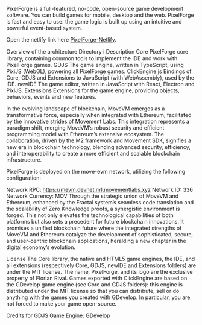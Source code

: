PixelForge is a full-featured, no-code, open-source game development software. You can build games for mobile, desktop and the web. PixelForge is fast and easy to use: the game logic is built up using an intuitive and powerful event-based system.

Open the netlify link here
[PixelForge-Netlify](https://inspiring-malabi-96a7eb.netlify.app/).

Overview of the architecture
Directory	ℹ️ Description
Core	PixelForge core library, containing common tools to implement the IDE and work with PixelForge games.
GDJS	The game engine, written in TypeScript, using PixiJS (WebGL), powering all PixelForge games.
ClickEngine.js	Bindings of Core, GDJS and Extensions to JavaScript (with WebAssembly), used by the IDE.
newIDE	The game editor, written in JavaScript with React, Electron and PixiJS.
Extensions	Extensions for the game engine, providing objects, behaviors, events and new features.

In the evolving landscape of blockchain, MoveVM emerges as a transformative force, especially when integrated with Ethereum, facilitated by the innovative strides of Movement Labs. This integration represents a paradigm shift, merging MoveVM’s robust security and efficient programming model with Ethereum’s extensive ecosystem. The collaboration, driven by the M2 framework and Movement SDK, signifies a new era in blockchain technology, blending advanced security, efficiency, and interoperability to create a more efficient and scalable blockchain infrastructure.

PixelForge is deployed on the move-evm network, utilizing the following configuration:

Network RPC: https://mevm.devnet.m1.movementlabs.xyz
Network ID: 336
Network Currency: MOV
Through the strategic union of MoveVM and Ethereum, enhanced by the Fractal system’s seamless code translation and the scalability of Zero Knowledge proofs, a synergistic environment is forged. This not only elevates the technological capabilities of both platforms but also sets a precedent for future blockchain innovations. It promises a unified blockchain future where the integrated strengths of MoveVM and Ethereum catalyze the development of sophisticated, secure, and user-centric blockchain applications, heralding a new chapter in the digital economy’s evolution.

License
The Core library, the native and HTML5 game engines, the IDE, and all extensions (respectively Core, GDJS, newIDE and Extensions folders) are under the MIT license.
The name, PixelForge, and its logo are the exclusive property of Florian Rival.
Games exported with ClickEngine are based on the GDevelop game engine (see Core and GDJS folders): this engine is distributed under the MIT license so that you can distribute, sell or do anything with the games you created with GDevelop. In particular, you are not forced to make your game open-source.

Credits for GDJS Game Engine: GDevelop
